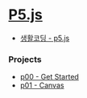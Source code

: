 # [P5.js](https://p5js.org/)
- [생활코딩 - p5.js](https://opentutorials.org/course/4659)

### Projects
- [p00 - Get Started](./p5/p00.md) 
- [p01 - Canvas](./p5/p01.md) 

